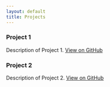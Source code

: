 ```yaml
---
layout: default
title: Projects
---
```


<div class="project">
    <h3>Project 1</h3>
    <p>Description of Project 1. <a href="https://github.com/yourusername/project1" target="_blank">View on GitHub</a></p>
</div>
<div class="project">
    <h3>Project 2</h3>
    <p>Description of Project 2. <a href="https://github.com/yourusername/project2" target="_blank">View on GitHub</a></p>
</div>
<!-- Add more projects as needed -->
